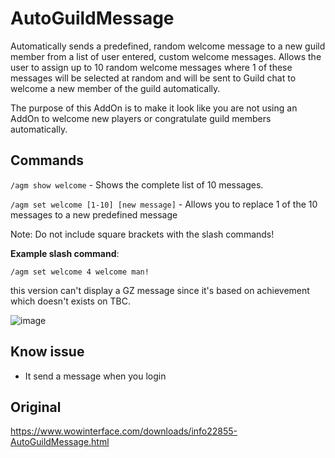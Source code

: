 # AutoGuildMessage
Automatically sends a predefined, random welcome message to a new guild member from a list of user entered, custom welcome messages.
Allows the user to assign up to 10 random welcome messages where 1 of these messages will be selected at random and will be sent to Guild chat to welcome a new member of the guild automatically.

The purpose of this AddOn is to make it look like you are not using an AddOn to welcome new players or congratulate guild members automatically. 

## Commands
`/agm show welcome` - Shows the complete list of 10 messages.

`/agm set welcome [1-10] [new message]` - Allows you to replace 1 of the 10 messages to a new predefined message

Note: Do not include square brackets with the slash commands!

__Example slash command__: 

`/agm set welcome 4 welcome man!`


this version can't display a GZ message since it's based on achievement which doesn't exists on TBC.

![image](https://github.com/Macumbafeh/AutoGuildMessage/assets/47739411/7df86797-2e26-4755-81b4-8635bebe3df4)

## Know issue
- It send a message when you login


## Original
https://www.wowinterface.com/downloads/info22855-AutoGuildMessage.html
